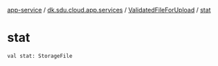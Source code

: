 [app-service](../../index.md) / [dk.sdu.cloud.app.services](../index.md) / [ValidatedFileForUpload](index.md) / [stat](./stat.md)

# stat

`val stat: StorageFile`